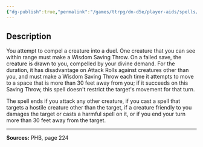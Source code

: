 ```yaml
---
{"dg-publish":true,"permalink":"/games/ttrpg/dn-d5e/player-aids/spells/level-1/compelled-duel/","tags":["TTRPG/DND/5e","verbal","concentration","Spell"],"noteIcon":""}
---
```



## Description
You attempt to compel a creature into a duel.
One creature that you can see within range must make a Wisdom Saving Throw.
On a failed save, the creature is drawn to you, compelled by your divine demand.
For the duration, it has disadvantage on Attack Rolls against creatures other than you, and must make a Wisdom Saving Throw each time it attempts to move to a space that is more than 30 feet away from you; if it succeeds on this Saving Throw, this spell doesn't restrict the target's movement for that turn.

The spell ends if you attack any other creature, if you cast a spell that targets a hostile creature other than the target, if a creature friendly to you damages the target or casts a harmful spell on it, or if you end your turn more than 30 feet away from the target.

---

**Sources:** PHB, page 224
